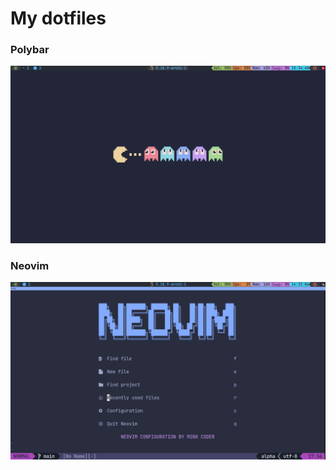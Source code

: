 # My dotfiles

### Polybar
![thumbnail](./screenshots/polybar.png)

### Neovim
![thumbnail](./screenshots/nvim.png)
